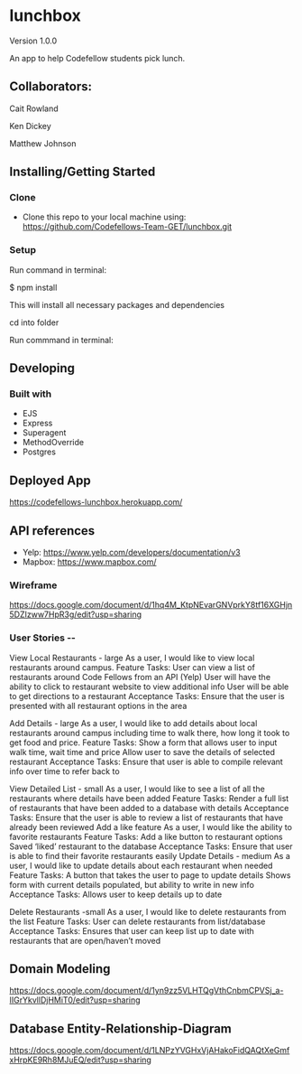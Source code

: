 # lunchbox
Version 1.0.0

An app to help Codefellow students pick lunch. 

## Collaborators:
Cait Rowland

Ken Dickey

Matthew Johnson

## Installing/Getting Started 

### Clone
* Clone this repo to your local machine using: https://github.com/Codefellows-Team-GET/lunchbox.git

### Setup
Run command in terminal: 

$ npm install 

This will install all necessary packages and dependencies 

cd into folder

Run commmand in terminal: 


## Developing 
### Built with
* EJS
* Express
* Superagent
* MethodOverride 
* Postgres

## Deployed App
https://codefellows-lunchbox.herokuapp.com/

## API references 
* Yelp: https://www.yelp.com/developers/documentation/v3
* Mapbox: https://www.mapbox.com/ 

### Wireframe
https://docs.google.com/document/d/1hq4M_KtpNEvarGNVprkY8tf16XGHjn5DZIzww7HpR3g/edit?usp=sharing

### User Stories --

View Local Restaurants - large
As a user, I would like to view local restaurants around campus.
	Feature Tasks: 
User can view a list of restaurants around Code Fellows from an API (Yelp)
User will have the ability to click to restaurant website to view additional info
User will be able to get directions to a restaurant 
	Acceptance Tasks: 
Ensure that the user is presented with all restaurant options in the area

Add Details - large
As a user, I would like to add details about local restaurants around campus including time to walk there, how long it took to get food and price. 
	Feature Tasks: 
Show a form that allows user to input walk time, wait time and price
Allow user to save the details of selected restaurant 
	Acceptance Tasks: 
Ensure that user is able to compile relevant info over time to refer back to

View Detailed List - small 
As a user, I would like to see a list of all the restaurants where details have been added 
	Feature Tasks: 
Render a full list of restaurants that have been added to a database with details 
	Acceptance Tasks: 
Ensure that the user is able to review a list of restaurants that have already been reviewed 
Add a like feature 
As a user, I would like the ability to favorite restaurants 
	Feature Tasks: 
Add a like button to restaurant options
Saved ‘liked’ restaurant to the database 
	Acceptance Tasks: 
Ensure that user is able to find their favorite restaurants easily 
Update Details - medium
As a user, I would like to update details about each restaurant when needed
	Feature Tasks: 
A button that takes the user to page to update details 
Shows form with current details populated, but ability to write in new info
	Acceptance Tasks: 
Allows user to keep details up to date 

Delete Restaurants -small 
As a user, I would like to delete restaurants from the list 
	Feature Tasks: 
User can delete restaurants from list/database
	Acceptance Tasks: 
Ensures that user can keep list up to date with restaurants that are open/haven’t moved

## Domain Modeling
https://docs.google.com/document/d/1yn9zz5VLHTQgVthCnbmCPVSj_a-IIGrYkvllDjHMiT0/edit?usp=sharing

## Database Entity-Relationship-Diagram
https://docs.google.com/document/d/1LNPzYVGHxVjAHakoFidQAQtXeGmfxHrpKE9Rh8MJuEQ/edit?usp=sharing






